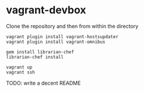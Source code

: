 vagrant-devbox
==============

Clone the repository and then from within the directory

    vagrant plugin install vagrant-hostsupdater
    vagrant plugin install vagrant-omnibus
    
    gem install librarian-chef
    librarian-chef install
    
    vagrant up
    vagrant ssh


TODO: write a decent README 
